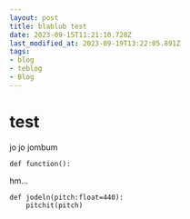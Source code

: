 ```yaml
---
layout: post
title: blablub test
date: 2023-09-15T11:21:10.728Z
last_modified_at: 2023-09-19T13:22:05.891Z
tags: 
- blog
- teblog
- Blog
---
```

# test

jo jo jombum

`def function():
`

hm...
```
def jodeln(pitch:float=440):
	pitchit(pitch)
	
```
